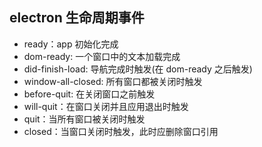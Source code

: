 ## electron 生命周期事件

- ready：app 初始化完成
- dom-ready: 一个窗口中的文本加载完成
- did-finish-load: 导航完成时触发(在 dom-ready 之后触发)
- window-all-closed: 所有窗口都被关闭时触发
- before-quit: 在关闭窗口之前触发
- will-quit：在窗口关闭并且应用退出时触发
- quit：当所有窗口被关闭时触发
- closed：当窗口关闭时触发，此时应删除窗口引用
